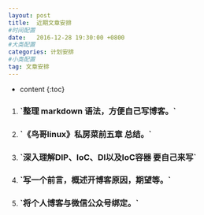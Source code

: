 ```yaml
---
layout: post
title:  近期文章安排
#时间配置
date:   2016-12-28 19:30:00 +0800
#大类配置
categories: 计划安排
#小类配置
tag: 文章安排
---
```


* content
{:toc}


1. <h3>`整理 markdown 语法，方便自己写博客。`</h3>

2. <h3>`《鸟哥linux》私房菜前五章 总结。`</h3>

3. <h3>`深入理解DIP、IoC、DI以及IoC容器 要自己来写`</h3>

4. <h3>`写一个前言，概述开博客原因，期望等。`</h3>

5. <h3>`将个人博客与微信公众号绑定。`</h3>